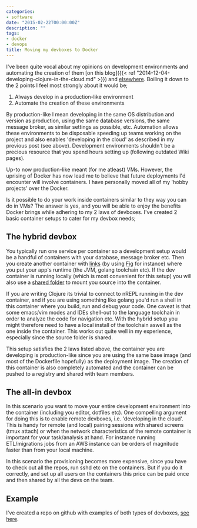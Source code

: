 ```yaml
---
categories:
- software
date: "2015-02-22T00:00:00Z"
description: ""
tags:
- docker
- devops
title: Moving my devboxes to Docker
---
```

I've been quite vocal about my opinions on development environments and automating the creation of them [on this blog]({{< ref "2014-12-04-developing-clojure-in-the-cloud.md" >}}) and [elsewhere](https://skillsmatter.com/skillscasts/6056-developing-clojure-in-the-cloud). Boiling it down to the 2 points I feel most strongly about it would be;

1. Always develop in a production-like environment
2. Automate the creation of these environments

<!--more-->

By production-like I mean developing in the same OS distribution and version as production, using the same database versions, the same message broker, as similar settings as possible, etc. Automation allows these environments to be disposable speeding up teams working on the project and also enables 'developing in the cloud' as described in my previous post (see above). Development environments shouldn't be a precious resource that you spend hours setting up (following outdated Wiki pages).

Up-to now production-like meant (for me atleast) VMs. However, the uprising of Docker has now lead me to believe that future deployments I'd encounter will involve containers. I have personally moved all of my 'hobby projects' over the Docker.

Is it possible to do your work inside containers similar to they way you can do in VMs? The answer is yes, and you will be able to enjoy the benefits Docker brings while adhering to my 2 laws of devboxes. I've created 2 basic container setups to cater for my devbox needs;

## The hybrid devbox

You typically run one service per container so a development setup would be a handful of containers with your database, message broker etc. Then you create another container with [links](https://docs.docker.com/userguide/dockerlinks/) (by using [Fig](http://www.fig.sh/) for instance) where you put your app's runtime (the JVM, golang toolchain etc). If the dev container is running locally (which is most convenient for this setup) you will also use a [shared folder](https://docs.docker.com/userguide/dockervolumes/#mount-a-host-directory-as-a-data-volume) to mount you source into the container.

If you are writing Clojure its trivial to connect to nREPL running in the dev container, and if you are using something like golang you'd run a shell in this container where you build, run and debug your code. One caveat is that some emacs/vim modes and IDEs shell-out to the language toolchain in order to analyze the code for navigation etc. With the hybrid setup you might therefore need to have a local install of the toolchain aswell as the one inside the container. This works out quite well in my experience, especially since the source folder is shared.

This setup satisfies the 2 laws listed above, the container you are developing is production-like since you are using the same base image (and most of the Dockerfile hopefully) as the deployment image. The creation of this container is also completely automated and the container can be pushed to a registry and shared with team members.

## The all-in devbox

In this scenario you want to move your entire development environment into the container (including you editor, dotfiles etc). One compelling argument for doing this is to enable remote devboxes, i.e. 'developing in the cloud'. This is handy for remote (and local) pairing sessions with shared screens (tmux attach) or when the network characteristics of the remote container is important for your task/analysis at hand. For instance running ETL/migrations jobs from an AWS instance can be orders of magnitude faster than from your local machine.

In this scenario the provisioning becomes more expensive, since you have to check out all the repos, run sshd etc on the containers. But if you do it correctly, and set up all users on the containers this price can be paid once and then shared by all the devs on the team.

## Example

I've created a repo on github with examples of both types of devboxes, [see here](https://github.com/martintrojer/devbox-docker).
